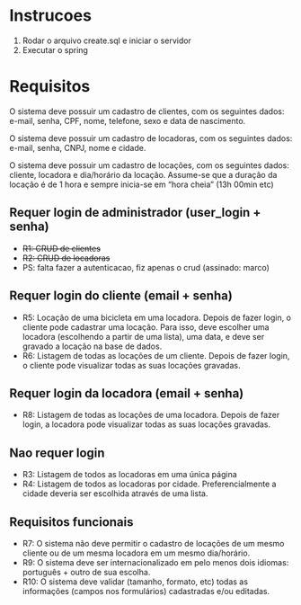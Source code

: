 # Instrucoes
1. Rodar o arquivo create.sql e iniciar o servidor
2. Executar o spring

# Requisitos
O sistema deve possuir um cadastro de clientes, com os seguintes dados: e-mail, senha, CPF,
nome, telefone, sexo e data de nascimento.

O sistema deve possuir um cadastro de locadoras, com os seguintes dados: e-mail, senha, CNPJ,
nome e cidade.

O sistema deve possuir um cadastro de locações, com os seguintes dados: cliente, locadora e
dia/horário da locação. Assume-se que a duração da locação é de 1 hora e sempre inicia-se em
“hora cheia” (13h 00min etc)

## Requer login de administrador (user_login + senha)
* ~~R1: CRUD de clientes~~
* ~~R2: CRUD de locadoras~~
* PS: falta fazer a autenticacao, fiz apenas o crud (assinado: marco)

## Requer login do cliente (email + senha)
* R5: Locação de uma bicicleta em uma locadora.
Depois de fazer login, o cliente pode cadastrar uma locação. Para isso, deve escolher uma
locadora (escolhendo a partir de uma lista), uma data, e deve ser gravado a locação na base
de dados.
* R6: Listagem de todas as locações de um cliente.
Depois de fazer login, o cliente pode visualizar todas as suas locações gravadas.

## Requer login da locadora (email + senha)
* R8: Listagem de todas as locações de uma locadora. 
Depois de fazer login, a locadora pode visualizar todas as suas locações gravadas.

## Nao requer login
* R3: Listagem de todos as locadoras em uma única página
* R4: Listagem de todos as locadoras por cidade. 
Preferencialmente a cidade deveria ser escolhida através de uma lista.

## Requisitos funcionais
* R7: O sistema não deve permitir o cadastro de locações de um mesmo cliente ou de um
mesma locadora em um mesmo dia/horário.
* R9: O sistema deve ser internacionalizado em pelo menos dois idiomas: português + outro
de sua escolha.
* R10: O sistema deve validar (tamanho, formato, etc) todas as informações (campos nos
formulários) cadastradas e/ou editadas.